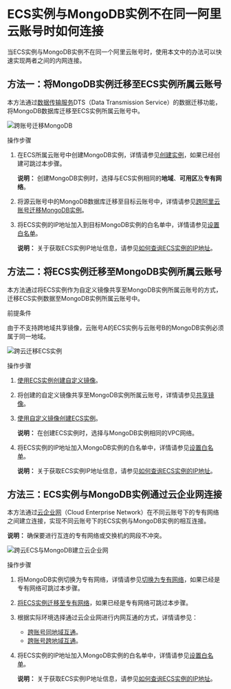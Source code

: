 # ECS实例与MongoDB实例不在同一阿里云账号时如何连接

当ECS实例与MongoDB实例不在同一个阿里云账号时，使用本文中的办法可以快速实现两者之间的内网连接。

## 方法一：将MongoDB实例迁移至ECS实例所属云账号

本方法通过[数据传输服务]()DTS（Data Transmission Service）的数据迁移功能，将MongoDB数据库迁移至ECS实例所属云账号中。

![跨账号迁移MongoDB](https://static-aliyun-doc.oss-accelerate.aliyuncs.com/assets/img/zh-CN/8836819951/p44073.png)

操作步骤

1.  在ECS所属云账号中创建MongoDB实例，详情请参见[创建实例](/intl.zh-CN/快速入门/创建实例/创建副本集实例.md)，如果已经创建可跳过本步骤。

    **说明：** 创建MongoDB实例时，选择与ECS实例相同的**地域**、**可用区**及**专有网络**。

2.  将源云账号中的MongoDB数据库迁移至目标云账号中，详情请参见[跨阿里云账号迁移MongoDB实例](/intl.zh-CN/用户指南/数据迁移和同步/MongoDB实例间迁移/跨阿里云账号迁移MongoDB实例.md)。
3.  将ECS实例的IP地址加入到目标MongoDB实例的白名单中，详情请参见[设置白名单](/intl.zh-CN/用户指南/数据安全性/设置白名单及安全组.md)。

    **说明：** 关于获取ECS实例IP地址信息，请参见[如何查询ECS实例的IP地址](https://www.alibabacloud.com/help/zh/doc-detail/40637.htm#section-vpl-qbg-qgb)。


## 方法二：将ECS实例迁移至MongoDB实例所属云账号

本方法通过将ECS实例作为自定义镜像共享至MongoDB实例所属云账号的方式，迁移ECS实例数据至MongoDB实例所属云账号中。

前提条件

由于不支持跨地域共享镜像，云账号A的ECS实例与云账号B的MongoDB实例必须属于同一地域。

![跨云迁移ECS实例](https://static-aliyun-doc.oss-accelerate.aliyuncs.com/assets/img/zh-CN/8836819951/p44127.png)

操作步骤

1.  [使用ECS实例创建自定义镜像](~~35109~~)。
2.  将创建的自定义镜像共享至MongoDB实例所属云账号，详情请参见[共享镜像](~~25463~~)。
3.  [使用自定义镜像创建ECS实例](~~25465~~)。

    **说明：** 在创建ECS实例时，选择与MongoDB实例相同的VPC网络。

4.  将ECS实例的IP地址加入MongoDB实例的白名单中，详情请参见[设置白名单](/intl.zh-CN/用户指南/数据安全性/设置白名单及安全组.md)。

    **说明：** 关于获取ECS实例IP地址信息，请参见[如何查询ECS实例的IP地址](https://www.alibabacloud.com/help/zh/doc-detail/40637.htm#section-vpl-qbg-qgb)。


## 方法三：ECS实例与MongoDB实例通过云企业网连接

本方法通过[云企业网](~~59870~~)（Cloud Enterprise Network）在不同云账号下的专有网络之间建立连接，实现不同云账号下的ECS实例与MongoDB实例的相互连接。

**说明：** 确保要进行互连的专有网络或交换机的网段不冲突。

![跨云ECS与MongoDB建立云企业网](https://static-aliyun-doc.oss-accelerate.aliyuncs.com/assets/img/zh-CN/8836819951/p44108.png)

操作步骤

1.  将MongoDB实例切换为专有网络，详情请参见[切换为专有网络](/intl.zh-CN/用户指南/管理网络连接/切换实例网络类型.md)，如果已经是专有网络可跳过本步骤。
2.  [将ECS实例迁移至专有网络](~~57954~~)，如果已经是专有网络可跳过本步骤。
3.  根据实际环境选择通过云企业网进行内网互通的方式，详情请参见：
    -   [跨账号同地域互通](~~65901~~)。
    -   [跨账号跨地域互通](~~65936~~)。
4.  将ECS实例的IP地址加入MongoDB实例的白名单中，详情请参见[设置白名单](/intl.zh-CN/用户指南/数据安全性/设置白名单及安全组.md)。

    **说明：** 关于获取ECS实例IP地址信息，请参见[如何查询ECS实例的IP地址](https://www.alibabacloud.com/help/zh/doc-detail/40637.htm#section-vpl-qbg-qgb)。


